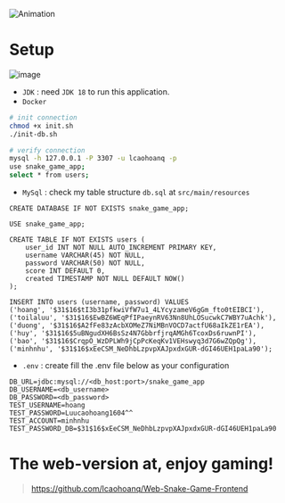 ![Animation](https://github.com/lcaohoanq/Java-Snake-Game/assets/136492579/1c4782eb-ccf4-437e-a6b1-900ec68a58a3)
# Setup
![image](https://github.com/lcaohoanq/Java-Snake-Game/assets/136492579/e197c7f3-d4eb-4ba1-ba20-33fef4abbcee)
  - `JDK`   : need `JDK 18` to run this application.
  - `Docker`
```bash
# init connection
chmod +x init.sh
./init-db.sh

# verify connection
mysql -h 127.0.0.1 -P 3307 -u lcaohoanq -p
use snake_game_app;
select * from users;
```
  - `MySql` : check my table structure `db.sql` at `src/main/resources`
```shell
CREATE DATABASE IF NOT EXISTS snake_game_app;

USE snake_game_app;

CREATE TABLE IF NOT EXISTS users (
    user_id INT NOT NULL AUTO_INCREMENT PRIMARY KEY,
    username VARCHAR(45) NOT NULL,
    password VARCHAR(50) NOT NULL,
    score INT DEFAULT 0,
    created TIMESTAMP NOT NULL DEFAULT NOW()
);

INSERT INTO users (username, password) VALUES
('hoang', '$31$16$tI3b31pfkwiVfW7u1_4LYcyzameV6gGm_fto0tEIBCI'),
('toilaluu', '$31$16$EwBZ6WEqPfIPaeynRV63Nn8UhLOSucwkC7WBY7uAchk'),
('duong', '$31$16$A2fFe83zAcbXOMeZ7NiMBnVOCD7actfU68aIkZE1rEA'),
('huy', '$31$16$5uBNgudXH6BsSz4N7GbbrfjrqAMGh6TcoxDs6ruwnPI'),
('bao', '$31$16$CrqpO_WzDPLWh9jCpPcKeqKv1VEHswyq3d7G6wZQpQg'),
('minhnhu', '$31$16$xEeCSM_NeDhbLzpvpXAJpxdxGUR-dGI46UEH1paLa90');
```
  - `.env`  : create fill the .env file below as your configuration
```shell
DB_URL=jdbc:mysql://<db_host:port>/snake_game_app
DB_USERNAME=<db_username>
DB_PASSWORD=<db_password>
TEST_USERNAME=hoang
TEST_PASSWORD=Luucaohoang1604^^
TEST_ACCOUNT=minhnhu
TEST_PASSWORD_DB=$31$16$xEeCSM_NeDhbLzpvpXAJpxdxGUR-dGI46UEH1paLa90
```
# The web-version at, enjoy gaming!

> https://github.com/lcaohoanq/Web-Snake-Game-Frontend
